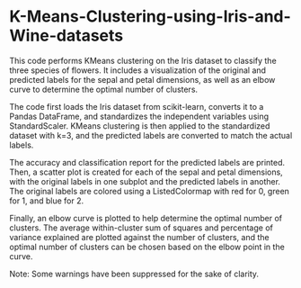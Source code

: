 # K-Means-Clustering-using-Iris-and-Wine-datasets
This code performs KMeans clustering on the Iris dataset to classify the three species of flowers. It includes a visualization of the original and predicted labels for the sepal and petal dimensions, as well as an elbow curve to determine the optimal number of clusters.

The code first loads the Iris dataset from scikit-learn, converts it to a Pandas DataFrame, and standardizes the independent variables using StandardScaler. KMeans clustering is then applied to the standardized dataset with k=3, and the predicted labels are converted to match the actual labels.

The accuracy and classification report for the predicted labels are printed. Then, a scatter plot is created for each of the sepal and petal dimensions, with the original labels in one subplot and the predicted labels in another. The original labels are colored using a ListedColormap with red for 0, green for 1, and blue for 2.

Finally, an elbow curve is plotted to help determine the optimal number of clusters. The average within-cluster sum of squares and percentage of variance explained are plotted against the number of clusters, and the optimal number of clusters can be chosen based on the elbow point in the curve.

Note: Some warnings have been suppressed for the sake of clarity.
